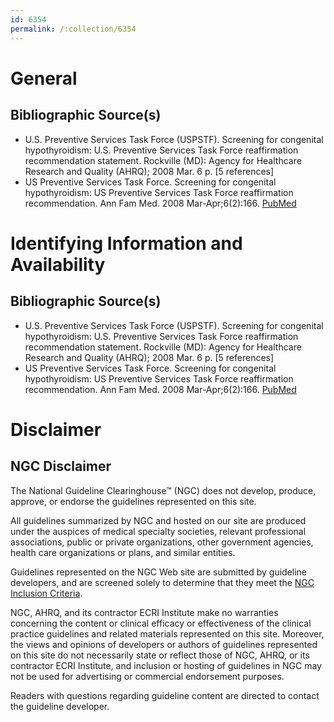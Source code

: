 ```yaml
---
id: 6354
permalink: /:collection/6354
---
```


# General

## Bibliographic Source(s)

- U.S. Preventive Services Task Force (USPSTF). Screening for congenital hypothyroidism: U.S. Preventive Services Task Force reaffirmation recommendation statement. Rockville (MD): Agency for Healthcare Research and Quality (AHRQ); 2008 Mar. 6 p. [5 references]
- US Preventive Services Task Force. Screening for congenital hypothyroidism: US Preventive Services Task Force reaffirmation recommendation. Ann Fam Med. 2008 Mar-Apr;6(2):166. [ PubMed ](http://www.ncbi.nlm.nih.gov/entrez/query.fcgi?cmd=Retrieve&db=pubmed&dopt=Abstract&list_uids=18332410)

# Identifying Information and Availability

## Bibliographic Source(s)

- U.S. Preventive Services Task Force (USPSTF). Screening for congenital hypothyroidism: U.S. Preventive Services Task Force reaffirmation recommendation statement. Rockville (MD): Agency for Healthcare Research and Quality (AHRQ); 2008 Mar. 6 p. [5 references]
- US Preventive Services Task Force. Screening for congenital hypothyroidism: US Preventive Services Task Force reaffirmation recommendation. Ann Fam Med. 2008 Mar-Apr;6(2):166. [ PubMed ](http://www.ncbi.nlm.nih.gov/entrez/query.fcgi?cmd=Retrieve&db=pubmed&dopt=Abstract&list_uids=18332410)

# Disclaimer

## NGC Disclaimer

The National Guideline Clearinghouse™ (NGC) does not develop, produce, approve, or endorse the guidelines represented on this site.

All guidelines summarized by NGC and hosted on our site are produced under the auspices of medical specialty societies, relevant professional associations, public or private organizations, other government agencies, health care organizations or plans, and similar entities.

Guidelines represented on the NGC Web site are submitted by guideline developers, and are screened solely to determine that they meet the [NGC Inclusion Criteria](/help-and-about/summaries/inclusion-criteria).

NGC, AHRQ, and its contractor ECRI Institute make no warranties concerning the content or clinical efficacy or effectiveness of the clinical practice guidelines and related materials represented on this site. Moreover, the views and opinions of developers or authors of guidelines represented on this site do not necessarily state or reflect those of NGC, AHRQ, or its contractor ECRI Institute, and inclusion or hosting of guidelines in NGC may not be used for advertising or commercial endorsement purposes.

Readers with questions regarding guideline content are directed to contact the guideline developer.

